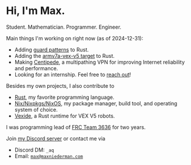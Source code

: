 # Hi, I'm Max.

Student. Mathematician. Programmer. Engineer.

Main things I'm working on right now (as of 2024-12-31):

- Adding [guard patterns](https://github.com/rust-lang/rfcs/pull/3637) to Rust.
- Adding the [armv7a-vex-v5 target](https://github.com/rust-lang/rust/pull/131530) to Rust.
- Making [Centipede](https://github.com/max-niederman/centipede), a multipathing VPN for improving Internet reliability and performance.
- Looking for an internship. Feel free to [reach out](mailto://max@maxniederman.com)!

Besides my own projects, I also contribute to

- [Rust](https://rust-lang.org), my favorite programming language.
- [Nix/Nixpkgs/NixOS](https://nixos.org), my package manager, build tool, and operating system of choice.
- [Vexide](https://github.com/vexide/vexide), a Rust runtime for VEX V5 robots.

I was programming lead of [FRC Team 3636](https://frcteam3636.com) for two years.

Join [my Discord server](https://discord.gg/3wJyrBsKXu) or
contact me via
- Discord DM: `_aq`
- Email: [`max@maxniederman.com`](mailto://max@maxniederman.com)
